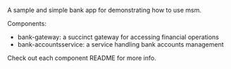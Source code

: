 A sample and simple bank app for demonstrating how to use msm.

Components:

- bank-gateway: a succinct gateway for accessing financial operations
- bank-accountsservice: a service handling bank accounts management

Check out each component README for more info.
